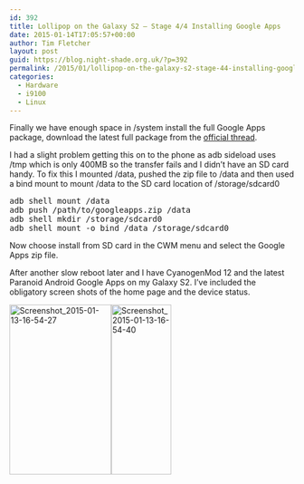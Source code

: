 ```yaml
---
id: 392
title: Lollipop on the Galaxy S2 – Stage 4/4 Installing Google Apps
date: 2015-01-14T17:05:57+00:00
author: Tim Fletcher
layout: post
guid: https://blog.night-shade.org.uk/?p=392
permalink: /2015/01/lollipop-on-the-galaxy-s2-stage-44-installing-google-apps/
categories:
  - Hardware
  - i9100
  - Linux
---
```

Finally we have enough space in /system install the full Google Apps package, download the latest full package from the [official thread](http://forum.xda-developers.com/paranoid-android/general/gapps-official-to-date-pa-google-apps-t2943900).

I had a slight problem getting this on to the phone as adb sideload uses /tmp which is only 400MB so the transfer fails and I didn&#8217;t have an SD card handy. To fix this I mounted /data, pushed the zip file to /data and then used a bind mount to mount /data to the SD card location of /storage/sdcard0

<pre>adb shell mount /data
adb push /path/to/googleapps.zip /data
adb shell mkdir /storage/sdcard0
adb shell mount -o bind /data /storage/sdcard0</pre>

Now choose install from SD card in the CWM menu and select the Google Apps zip file.

After another slow reboot later and I have CyanogenMod 12 and the latest Paranoid Android Google Apps on my Galaxy S2. I&#8217;ve included the obligatory screen shots of the home page and the device status.

<a href="https://blog.night-shade.org.uk/wp-content/uploads/2015/01/Screenshot_2015-01-13-16-54-27.png" rel="lightbox[392]" title="Screenshot_2015-01-13-16-54-27"><img class="aligncenter size-medium wp-image-401" src="https://blog.night-shade.org.uk/wp-content/uploads/2015/01/Screenshot_2015-01-13-16-54-27-180x300.png" alt="Screenshot_2015-01-13-16-54-27" width="180" height="300" srcset="https://blog.night-shade.org.uk/wp-content/uploads/2015/01/Screenshot_2015-01-13-16-54-27-180x300.png 180w, https://blog.night-shade.org.uk/wp-content/uploads/2015/01/Screenshot_2015-01-13-16-54-27.png 480w" sizes="(max-width: 180px) 100vw, 180px" /></a><a href="https://blog.night-shade.org.uk/wp-content/uploads/2015/01/Screenshot_2015-01-13-16-54-40.png" rel="lightbox[392]" title="Screenshot_2015-01-13-16-54-40"><img class="aligncenter size-medium wp-image-400" src="https://blog.night-shade.org.uk/wp-content/uploads/2015/01/Screenshot_2015-01-13-16-54-40-106x300.png" alt="Screenshot_2015-01-13-16-54-40" width="106" height="300" srcset="https://blog.night-shade.org.uk/wp-content/uploads/2015/01/Screenshot_2015-01-13-16-54-40-106x300.png 106w, https://blog.night-shade.org.uk/wp-content/uploads/2015/01/Screenshot_2015-01-13-16-54-40-362x1024.png 362w, https://blog.night-shade.org.uk/wp-content/uploads/2015/01/Screenshot_2015-01-13-16-54-40.png 480w" sizes="(max-width: 106px) 100vw, 106px" /></a>